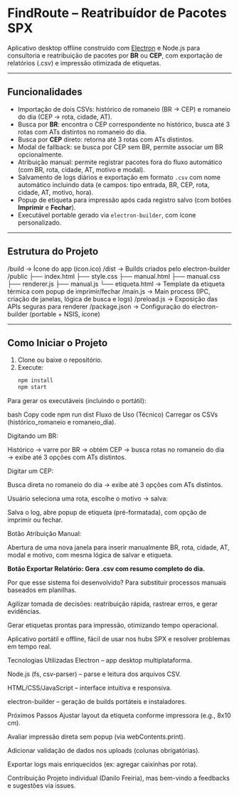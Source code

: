 #  FindRoute – Reatribuídor de Pacotes SPX

Aplicativo desktop offline construído com [Electron](https://www.electronjs.org/) e Node.js para consultoria e reatribuição de pacotes por **BR** ou **CEP**, com exportação de relatórios (.csv) e impressão otimizada de etiquetas.

---

## Funcionalidades

- Importação de dois CSVs: histórico de romaneio (BR → CEP) e romaneio do dia (CEP → rota, cidade, AT).
- Busca por **BR**: encontra o CEP correspondente no histórico, busca até 3 rotas com ATs distintos no romaneio do dia.
- Busca por **CEP** direto: retorna até 3 rotas com ATs distintos.
- Modal de fallback: se busca por CEP sem BR, permite associar um BR opcionalmente.
- Atribuição manual: permite registrar pacotes fora do fluxo automático (com BR, rota, cidade, AT, motivo e modal).
- Salvamento de logs diários e exportação em formato `.csv` com nome automático incluindo data (e campos: tipo entrada, BR, CEP, rota, cidade, AT, motivo, hora).
- Popup de etiqueta para impressão após cada registro salvo (com botões **Imprimir** e **Fechar**).
- Executável portable gerado via `electron-builder`, com ícone personalizado.

---

## Estrutura do Projeto

/build → Ícone do app (icon.ico)
/dist → Builds criados pelo electron-builder
/public
├── index.html
├── style.css
├── manual.html
├── manual.css
├── renderer.js
├── manual.js
└── etiqueta.html → Template da etiqueta térmica com popup de imprimir/fechar
/main.js → Main process (IPC, criação de janelas, lógica de busca e logs)
/preload.js → Exposição das APIs seguras para renderer
/package.json → Configuração do electron-builder (portable + NSIS, ícone)


---

## Como Iniciar o Projeto

1. Clone ou baixe o repositório.
2. Execute:
   ```bash
   npm install
   npm start
Para gerar os executáveis (incluindo o portátil):

bash
Copy code
npm run dist
Fluxo de Uso (Técnico)
Carregar os CSVs (histórico_romaneio e romaneio_dia).

Digitando um BR:

Histórico → varre por BR → obtém CEP → busca rotas no romaneio do dia → exibe até 3 opções com ATs distintos.

Digitar um CEP:

Busca direta no romaneio do dia → exibe até 3 opções com ATs distintos.

Usuário seleciona uma rota, escolhe o motivo → salva:

Salva o log, abre popup de etiqueta (pré-formatada), com opção de imprimir ou fechar.

Botão Atribuição Manual:

Abertura de uma nova janela para inserir manualmente BR, rota, cidade, AT, modal e motivo, com mesma lógica de salvar e etiqueta.

**Botão Exportar Relatório: Gera .csv com resumo completo do dia.**

Por que esse sistema foi desenvolvido?
Para substituir processos manuais baseados em planilhas.

Agilizar tomada de decisões: reatribuição rápida, rastrear erros, e gerar evidências.

Gerar etiquetas prontas para impressão, otimizando tempo operacional.

Aplicativo portátil e offline, fácil de usar nos hubs SPX e resolver problemas em tempo real.

Tecnologias Utilizadas
Electron – app desktop multiplataforma.

Node.js (fs, csv-parser) – parse e leitura dos arquivos CSV.

HTML/CSS/JavaScript – interface intuitiva e responsiva.

electron-builder – geração de builds portáteis e instaladores.

Próximos Passos
Ajustar layout da etiqueta conforme impressora (e.g., 8x10 cm).

Avaliar impressão direta sem popup (via webContents.print).

Adicionar validação de dados nos uploads (colunas obrigatórias).

Exportar logs mais enriquecidos (ex: agregar caixinhas por rota).

Contribuição
Projeto individual (Danilo Freiria), mas bem-vindo a feedbacks e sugestões via issues.
